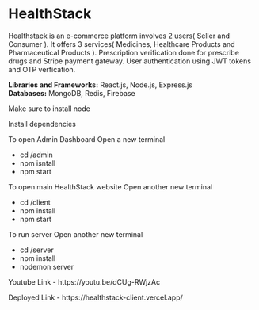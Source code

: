 <h1>HealthStack</h1>

<p>
 Healthstack is an e-commerce platform involves 2 users( Seller and Consumer ). It offers 3 services( Medicines, Healthcare Products and Pharmaceutical Products ).
 Prescription verification done for prescribe drugs and Stripe payment gateway. User authentication using JWT tokens and OTP verfication.
</p>

<b>Libraries and Frameworks:</b> React.js,  Node.js, Express.js
<br>
<b>Databases:</b> MongoDB, Redis, Firebase



<p>Make sure to install node</p>
<p>Install dependencies</p>


<p>To open Admin Dashboard Open a new terminal</p>
<ul>
 <li>cd /admin </li>
 <li>npm isntall </li>
 <li>npm start </li>
</ul>

<p>To open main HealthStack website Open another new terminal</p>
<ul>
  <li>cd /client</li>
  <li>npm install</li>
  <li>npm start</li>
</ul>

<p>To run server Open another new terminal</p>
<ul>
  <li>cd /server</li>
  <li>npm install</li>
  <li>nodemon server</li>
</ul>


<p>Youtube Link - https://youtu.be/dCUg-RWjzAc </p>

<p>Deployed Link - https://healthstack-client.vercel.app/ </p>


